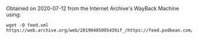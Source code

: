Obtained on 2020-07-12 from the Internet Archive's WayBack Machine using:

    wget -O feed.xml https://web.archive.org/web/20190405095439if_/https://feed.podbean.com/criticalrolepodcast.geekandsundry.com/feed.xml
